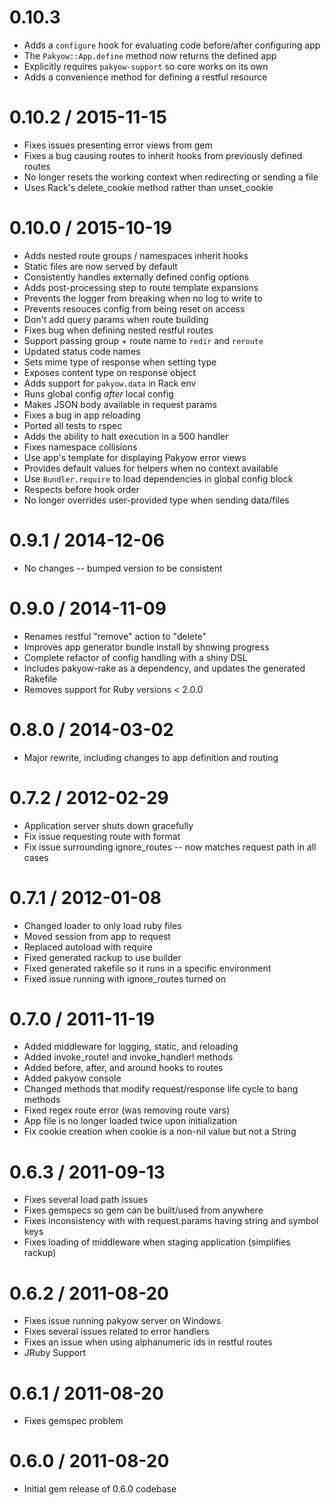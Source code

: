 # 0.10.3

  * Adds a `configure` hook for evaluating code before/after configuring app
  * The `Pakyow::App.define` method now returns the defined app
  * Explicitly requires `pakyow-support` so core works on its own
  * Adds a convenience method for defining a restful resource

# 0.10.2 / 2015-11-15

  * Fixes issues presenting error views from gem
  * Fixes a bug causing routes to inherit hooks from previously defined routes
  * No longer resets the working context when redirecting or sending a file
  * Uses Rack's delete_cookie method rather than unset_cookie

# 0.10.0 / 2015-10-19

  * Adds nested route groups / namespaces inherit hooks
  * Static files are now served by default
  * Consistently handles externally defined config options
  * Adds post-processing step to route template expansions
  * Prevents the logger from breaking when no log to write to
  * Prevents resouces config from being reset on access
  * Don't add query params when route building
  * Fixes bug when defining nested restful routes
  * Support passing group + route name to `redir` and `reroute`
  * Updated status code names
  * Sets mime type of response when setting type
  * Exposes content type on response object
  * Adds support for `pakyow.data` in Rack env
  * Runs global config *after* local config
  * Makes JSON body available in request params
  * Fixes a bug in app reloading
  * Ported all tests to rspec
  * Adds the ability to halt execution in a 500 handler
  * Fixes namespace collisions
  * Use app's template for displaying Pakyow error views
  * Provides default values for helpers when no context available
  * Use `Bundler.require` to load dependencies in global config block
  * Respects before hook order
  * No longer overrides user-provided type when sending data/files

# 0.9.1 / 2014-12-06

  * No changes -- bumped version to be consistent

# 0.9.0 / 2014-11-09

  * Renames restful "remove" action to "delete"
  * Improves app generator bundle install by showing progress
  * Complete refactor of config handling with a shiny DSL
  * Includes pakyow-rake as a dependency, and updates the generated Rakefile
  * Removes support for Ruby versions < 2.0.0

# 0.8.0 / 2014-03-02

  * Major rewrite, including changes to app definition and routing

# 0.7.2 / 2012-02-29

  * Application server shuts down gracefully
  * Fix issue requesting route with format
  * Fix issue surrounding ignore_routes -- now matches request path in all cases

# 0.7.1 / 2012-01-08

  * Changed loader to only load ruby files
  * Moved session from app to request
  * Replaced autoload with require
  * Fixed generated rackup to use builder
  * Fixed generated rakefile so it runs in a specific environment
  * Fixed issue running with ignore_routes turned on

# 0.7.0 / 2011-11-19

  * Added middleware for logging, static, and reloading
  * Added invoke_route! and invoke_handler! methods
  * Added before, after, and around hooks to routes
  * Added pakyow console
  * Changed methods that modify request/response life cycle to bang methods
  * Fixed regex route error (was removing route vars)
  * App file is no longer loaded twice upon initialization
  * Fix cookie creation when cookie is a non-nil value but not a String

# 0.6.3 / 2011-09-13

  * Fixes several load path issues
  * Fixes gemspecs so gem can be built/used from anywhere
  * Fixes inconsistency with with request.params having string and symbol keys
  * Fixes loading of middleware when staging application (simplifies rackup)

# 0.6.2 / 2011-08-20

  * Fixes issue running pakyow server on Windows
  * Fixes several issues related to error handlers
  * Fixes an issue when using alphanumeric ids in restful routes
  * JRuby Support

# 0.6.1 / 2011-08-20

  * Fixes gemspec problem

# 0.6.0 / 2011-08-20

 * Initial gem release of 0.6.0 codebase
